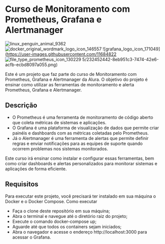 # Curso de Monitoramento com Prometheus, Grafana e Alertmanager

![linux_penguin_animal_9362](https://user-images.githubusercontent.com/116848225/232452402-9699f5d7-ad9b-41b0-a2f1-5d419d5fa3a5.png)
![docker_original_wordmark_logo_icon_146557](https://user-images.githubusercontent.com/116848225/232452418-01b1fdef-1d3c-4c64-8aaf-cf7965118da0.png)
![grafana_logo_icon_171049](https://user-images.githubusercontent.com/11684822
![file_type_prometheus_icon_130229](https://user-images.githubusercontent.com/116848225/232452466-963b7286-1d5a-4373-b17f-cf2bb72ca8d5.png)
5/232452442-8eb951c3-7474-42e6-acfb-ecbd8097a055.png)

Este é um projeto que faz parte do curso de Monitoramento com Prometheus, Grafana e Alertmanager da Alura. O objetivo do projeto é ensinar como utilizar as ferramentas de monitoramento e alerta Prometheus, Grafana e Alertmanager.

## Descrição

- O Prometheus é uma ferramenta de monitoramento de código aberto que coleta métricas de sistemas e aplicações. 
- O Grafana é uma plataforma de visualização de dados que permite criar painéis e dashboards com as métricas coletadas pelo Prometheus. 
- Já o Alertmanager é uma ferramenta de alertas que permite definir regras e enviar notificações para as equipes de suporte quando ocorrem problemas nos sistemas monitorados. 

Este curso irá ensinar como instalar e configurar essas ferramentas, bem como criar dashboards e alertas personalizados para monitorar sistemas e aplicações de forma eficiente.

## Requisitos

Para executar este projeto, você precisará ter instalado em sua máquina o Docker e o Docker Compose.
Como executar

- Faça o clone deste repositório em sua máquina;
- Abra o terminal e navegue até o diretório raiz do projeto;
- Execute o comando docker-compose up;
- Aguarde até que todos os containers sejam iniciados;
- Abra o navegador e acesse o endereço http://localhost:3000 para acessar o Grafana.

